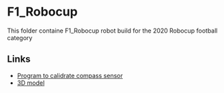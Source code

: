 # F1_Robocup

This folder containe F1_Robocup robot build for the 2020 Robocup football category

## Links
* [Program to calidrate compass sensor](./KolibCompass.sb)
* [3D model](./Russia2018.lxf)